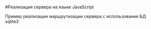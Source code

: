 #Реализация сервера на языке JavaScript

Пример реализации маршрутизации сервера с использование БД sqlite3